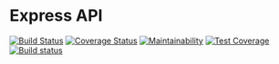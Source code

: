 # Express API
[![Build Status](https://travis-ci.com/adnanqazii/express.svg?token=RBh6paMZyeyqiAwdxzqE&branch=master)](https://travis-ci.com/adnanqazii/express)
[![Coverage Status](https://coveralls.io/repos/github/adnanqazii/express/badge.svg?branch=master)](https://coveralls.io/github/adnanqazii/express?branch=master)
[![Maintainability](https://api.codeclimate.com/v1/badges/95607e89df0910f59eaf/maintainability)](https://codeclimate.com/github/adnanqazii/express/maintainability)
[![Test Coverage](https://api.codeclimate.com/v1/badges/95607e89df0910f59eaf/test_coverage)](https://codeclimate.com/github/adnanqazii/express/test_coverage)
[![Build status](https://ci.appveyor.com/api/projects/status/rg8606cdbnrbx7vf?svg=true)](https://ci.appveyor.com/project/adnanqazii/express)
